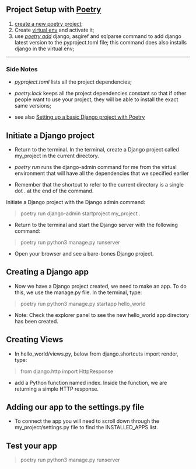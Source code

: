 ## Project Setup with [Poetry](https://python-poetry.org/docs/cli)

1. [create a new poetry project](https://realpython.com/dependency-management-python-poetry/#create-a-new-poetry-project);
2. Create [virtual env](https://medium.com/@AgnesMbiti/creating-a-python-virtual-environment-on-ubuntu-22-04-5efc173ce655) and activate it;
3. use <i>[poetry add](https://realpython.com/dependency-management-python-poetry\/#declare-runtime-dependencies)</i> django, asgiref and sqlparse command to add django latest version to the pyproject.toml file; this command does also installs django in the virtual env;

<hr>

### Side Notes

- <i>pyproject.toml</i> lists all the project dependencies;

- <i>poetry.lock</i> keeps all the project dependencies constant so that if other people want to use your project, they will be able to install the exact same versions;

- see also [Setting up a basic Django project with Poetry](https://builtwithdjango.com/blog/basic-django-setup)

## Initiate a Django project
- Return to the terminal. In the terminal, create a Django project called my_project in the current directory.

- <i>poetry run</i> runs the django-admin command for me from the virtual environment that will have all the dependencies that we specified earlier
- Remember that the shortcut to refer to the current directory is a single dot . at the end of the command.

Initiate a Django project with the Django admin command: 
> poetry run django-admin startproject my_project .

-  Return to the terminal and start the Django server with the following command:
> poetry run python3 manage.py runserver

- Open your browser and see a bare-bones Django project.

## Creating a Django app

- Now we have a Django project created, we need to make an app. To do this, we use the manage.py file. In the terminal, type:
> poetry run python3 manage.py startapp hello_world
- Note: Check the explorer panel to see the new hello_world app directory has been created.

## Creating Views

- In hello_world/views.py, below from django.shortcuts import render, type:
> from django.http import HttpResponse
- add a Python function named index. Inside the function, we are returning a simple HTTP response.

## Adding our app to the settings.py file

- To connect the app you will need to scroll down through the my_project/settings.py file to find the INSTALLED_APPS list.

## Test your app
> poetry run python3 manage.py runserver
